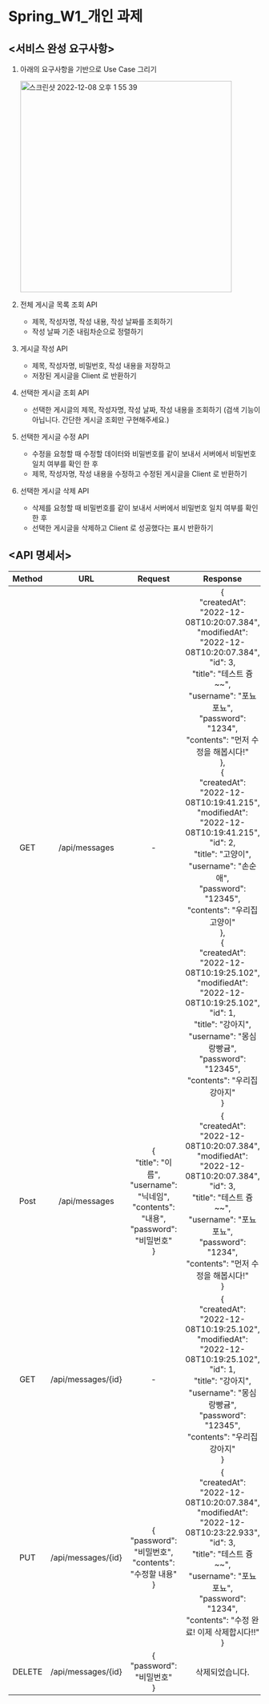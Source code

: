 # Spring_W1_개인 과제


## <서비스 완성 요구사항>

1. 아래의 요구사항을 기반으로 Use Case 그리기
   
   <img width="422" alt="스크린샷 2022-12-08 오후 1 55 39" src="https://user-images.githubusercontent.com/117059217/206360251-0c0bb7bd-0adb-461f-b3e6-c3781963e4a1.png">

    
2. 전체 게시글 목록 조회 API
    - 제목, 작성자명, 작성 내용, 작성 날짜를 조회하기
    - 작성 날짜 기준 내림차순으로 정렬하기
3. 게시글 작성 API
    - 제목, 작성자명, 비밀번호, 작성 내용을 저장하고
    - 저장된 게시글을 Client 로 반환하기
4. 선택한 게시글 조회 API
    - 선택한 게시글의 제목, 작성자명, 작성 날짜, 작성 내용을 조회하기 
    (검색 기능이 아닙니다. 간단한 게시글 조회만 구현해주세요.)
5. 선택한 게시글 수정 API
    - 수정을 요청할 때 수정할 데이터와 비밀번호를 같이 보내서 서버에서 비밀번호 일치 여부를 확인 한 후
    - 제목, 작성자명, 작성 내용을 수정하고 수정된 게시글을 Client 로 반환하기
6. 선택한 게시글 삭제 API
    - 삭제를 요청할 때 비밀번호를 같이 보내서 서버에서 비밀번호 일치 여부를 확인 한 후
    - 선택한 게시글을 삭제하고 Client 로 성공했다는 표시 반환하기





 ## <API 명세서>

| **Method** |       **URL**      |                                 **Request**                                 |                                                                                                                                                                                                                                                                                         **Response**                                                                                                                                                                                                                                                                                         |
|:----------:|:------------------:|:---------------------------------------------------------------------------:|:--------------------------------------------------------------------------------------------------------------------------------------------------------------------------------------------------------------------------------------------------------------------------------------------------------------------------------------------------------------------------------------------------------------------------------------------------------------------------------------------------------------------------------------------------------------------------------------------:|
|     GET    |    /api/messages   |                                      -                                      | {  <br/>"createdAt": "2022-12-08T10:20:07.384",<br/> "modifiedAt": "2022-12-08T10:20:07.384",<br/> "id": 3,<br/> "title": "테스트 즁~~",<br/> "username": "포뇨포뇨", <br/>"password": "1234",<br/> "contents": "먼저 수정을 해봅시다!" <br/>},<br/> { <br/>"createdAt": "2022-12-08T10:19:41.215",<br/> "modifiedAt": "2022-12-08T10:19:41.215", <br/>"id": 2, <br/>"title": "고양이", <br/>"username": "손순애",<br/> "password": "12345", <br/>"contents": "우리집 고양이"<br/> }, <br/>{ <br/>"createdAt": "2022-12-08T10:19:25.102", <br/>"modifiedAt": "2022-12-08T10:19:25.102",<br/> "id": 1, <br/>"title": "강아지", <br/>"username": "몽심랑빵귬",<br/> "password": "12345", <br/>"contents": "우리집 강아지" <br/>} |
|    Post    |    /api/messages   | { <br/> "title": "이름", "username": "닉네임", "contents": "내용", "password": "비밀번호"<br/> } |                                                                                                                                                                                             { <br/>"createdAt": "2022-12-08T10:20:07.384",<br/> "modifiedAt": "2022-12-08T10:20:07.384",<br/> "id": 3,<br/> "title": "테스트 즁~~", <br/>"username": "포뇨포뇨",<br/> "password": "1234", <br/>"contents": "먼저 수정을 해봅시다!"<br/> }                                                                                                                                                                                            |
|     GET    | /api/messages/{id} |                           -                           |                                                                                                                                                                                                  { <br/>"createdAt": "2022-12-08T10:19:25.102",<br/> "modifiedAt": "2022-12-08T10:19:25.102", <br/>"id": 1, <br/>"title": "강아지", <br/>"username": "몽심랑빵귬", <br/>"password": "12345",<br/> "contents": "우리집 강아지" <br/>}                                                                                                                                                                                                 |
|     PUT    | /api/messages/{id} |            {    <br/> "password": "비밀번호",     "contents": "수정할 내용"<br/> }             |                                                                                                                                                                                         { <br/>"createdAt": "2022-12-08T10:20:07.384",<br/> "modifiedAt": "2022-12-08T10:23:22.933",<br/> "id": 3,<br/> "title": "테스트 즁~~",<br/> "username": "포뇨포뇨",<br/> "password": "1234", <br/>"contents": "수정 완료! 이제 삭제합시다!!"<br/> }                                                                                                                                                                                         |
| DELETE     | /api/messages/{id} |                           { <br/>"password": "비밀번호"<br/> }                            |                                                                                                                                                                                                                                                                                         삭제되었습니다.                                                                                                                                                                                                                                                                                      |
